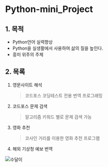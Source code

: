 # Python-mini_Project

## 1. 목적

- Python언어 실력향상
- Python을 실생활에서 사용하여 삶의 질을 높인다. 
- 흥미 위주의 주제



## 2. 목록

1. 영문사이트 해석

   >코드포스 코딩테스트 전용 번역 프로그래밍

2. 코드포스 문제 검색

   > 알고리즘 키워드 별로 문제 검색 가능

3. 영화 추천

   > 코사인 거리를 이용한 영화 추천 프로그램

4. 해외 기상청 예보 번역

   > 



![수달이](C:\Users\nyc15\github\Python-mini_project\README.assets\수달이.jpg)

